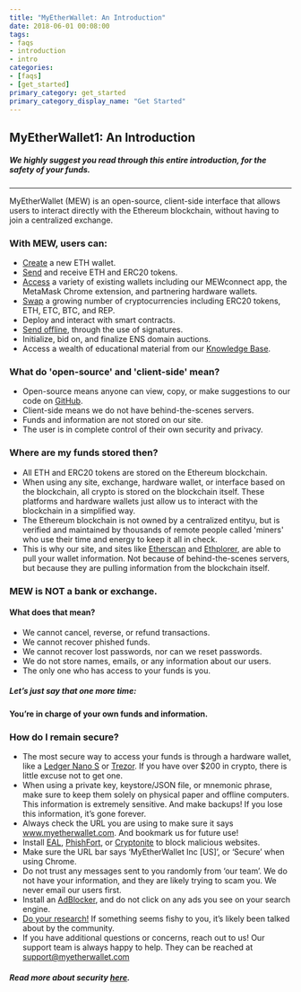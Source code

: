 ```yaml
---
title: "MyEtherWallet: An Introduction"
date: 2018-06-01 00:08:00
tags:
- faqs
- introduction
- intro
categories:
- [faqs]
- [get_started]
primary_category: get_started
primary_category_display_name: "Get Started"
---
```


## MyEtherWallet1: An Introduction
##### We highly suggest you read through this entire introduction, for the safety of your funds.
***
MyEtherWallet (MEW) is an open-source, client-side interface that allows users to interact directly with the Ethereum blockchain, without having to join a centralized exchange.



### With MEW, users can:

* [Create]() a new ETH wallet.
* [Send]() and receive ETH and ERC20 tokens.
* [Access]() a variety of existing wallets including our MEWconnect app, the MetaMask Chrome extension, and partnering hardware wallets.
* [Swap]() a growing number of cryptocurrencies including ERC20 tokens, ETH, ETC, BTC, and REP.
* Deploy and interact with smart contracts.
* [Send offline](), through the use of signatures.
* Initialize, bid on, and finalize ENS domain auctions.
* Access a wealth of educational material from our [Knowledge Base]().



### What do 'open-source' and 'client-side' mean?

* Open-source means anyone can view, copy, or make suggestions to our code on [GitHub](https://github.com/MyEtherWallet "MEW's GitHub").
* Client-side means we do not have behind-the-scenes servers.
* Funds and information are not stored on our site.
* The user is in complete control of their own security and privacy.



### Where are my funds stored then?

* All ETH and ERC20 tokens are stored on the Ethereum blockchain.
* When using any site, exchange, hardware wallet, or interface based on the blockchain, all crypto is stored on the blockchain itself. These platforms and hardware wallets just allow us to interact with the blockchain in a simplified way.
* The Ethereum blockchain is not owned by a centralized entityu, but is verified and maintained by thousands of remote people called 'miners' who use their time and energy to keep it all in check.
* This is why our site, and sites like [Etherscan](https://etherscan.io/) and [Ethplorer](https://ethplorer.io), are able to pull your wallet information. Not because of behind-the-scenes servers, but because they are pulling information from the blockchain itself. 



### MEW is NOT a bank or exchange.
#### What does that mean?

* We cannot cancel, reverse, or refund transactions.
* We cannot recover phished funds.
* We cannot recover lost passwords, nor can we reset passwords.
* We do not store names, emails, or any information about our users.
* The only one who has access to your funds is you. 



##### Let’s just say that one more time: 
#### You’re in charge of your own funds and information.



### How do I remain secure?

* The most secure way to access your funds is through a hardware wallet, like a [Ledger Nano S]() or [Trezor](https://shop.trezor.io/?a=myetherwallet.com). If you have over $200 in crypto, there is little excuse not to get one.
* When using a private key, keystore/JSON file, or mnemonic phrase, make sure to keep them solely on physical paper and offline computers. This information is extremely sensitive. And make backups! If you lose this information, it’s gone forever.
* Always check the URL you are using to make sure it says www.myetherwallet.com. And bookmark us for future use!
* Install [EAL](https://chrome.google.com/webstore/detail/etheraddresslookup/pdknmigbbbhmllnmgdfalmedcmcefdfn), [PhishFort](https://chrome.google.com/webstore/detail/phishfort-protect/bdiohckpogchppdldbckcdjlklanhkfc), or [Cryptonite](https://chrome.google.com/webstore/detail/cryptonite-by-metacert/keghdcpemohlojlglbiegihkljkgnige) to block malicious websites.
* Make sure the URL bar says ‘MyEtherWallet Inc [US]’, or ‘Secure’ when using Chrome.
* Do not trust any messages sent to you randomly from ‘our team’. We do not have your information, and they are likely trying to scam you. We never email our users first. 
* Install an [AdBlocker](https://chrome.google.com/webstore/detail/ublock-origin/cjpalhdlnbpafiamejdnhcphjbkeiagm?hl=en), and do not click on any ads you see on your search engine.
* [Do your research!](http://google.com) If something seems fishy to you, it’s likely been talked about by the community.
* If you have additional questions or concerns, reach out to us! Our support team is always happy to help. They can be reached at support@myetherwallet.com



##### Read more about security [here]().